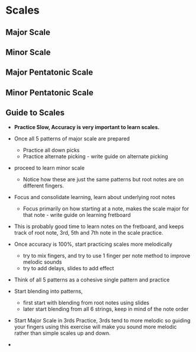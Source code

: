 # Scales



## Major Scale

## Minor Scale

## Major Pentatonic Scale

## Minor Pentatonic Scale



## Guide to Scales

* **Practice Slow, Accuracy is very important to learn scales.**

* Once all 5 patterns of major scale are prepared
    * Practice all down picks
    * Practice alternate picking - write guide on alternate picking
* proceed to learn minor scale
    * Notice how these are just the same patterns but root notes are on different fingers.
* Focus and consolidate learning, learn about underlying root notes
    * Focus primarily on how starting at a note, makes the scale major for that note - write guide on learning fretboard
* This is probably good time to learn notes on the fretboard, and keeps track of root note, 3rd, 5th and 7th note in the scale practice.
* Once accuracy is 100%, start practicing scales more melodically
    * try to mix fingers, and try to use 1 finger per note method to improve melodic sounds
    * try to add delays, slides to add effect
* Think of all 5 patterns as a cohesive single pattern and practice
* Start blending into patterns,
    * first start with blending from root notes using slides
    * later start blending from all 6 strings, keep in mind of the note order
* Start Major Scale in 3rds Practice, 3rds tend to more melodic so guiding your fingers using this exercise will make you sound more melodic rather than simple scales up and down.
* 